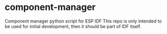 # component-manager

Component manager python script for ESP IDF
This repo is only intended to be used for initial development, then it should be part of IDF itself.